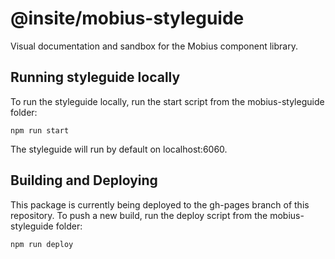 # @insite/mobius-styleguide

Visual documentation and sandbox for the Mobius component library.

## Running styleguide locally

To run the styleguide locally, run the start script from the mobius-styleguide folder: 
```
npm run start
```
The styleguide will run by default on localhost:6060.

## Building and Deploying

This package is currently being deployed to the gh-pages branch of this repository.
To push a new build, run the deploy script from the mobius-styleguide folder:
```
npm run deploy
```
